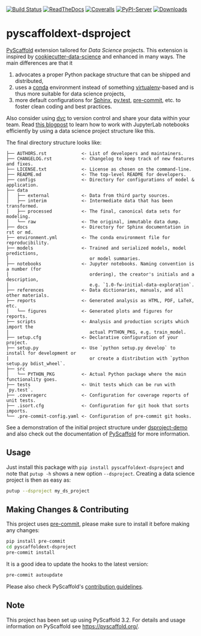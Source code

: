 [![Build Status](https://api.cirrus-ci.com/github/pyscaffold/pyscaffoldext-dsproject.svg?branch=master)](https://cirrus-ci.com/github/pyscaffold/pyscaffoldext-dsproject)
[![ReadTheDocs](https://readthedocs.org/projects/pyscaffold/badge/?version=latest)](pyscaffoldext-dsproject.readthedocs.io)
[![Coveralls](https://img.shields.io/coveralls/github/pyscaffold/pyscaffoldext-dsproject/master.svg)](https://coveralls.io/r/pyscaffold/pyscaffoldext-dsproject)
[![PyPI-Server](https://img.shields.io/pypi/v/pyscaffoldext-dsproject.svg)](https://pypi.org/project/pyscaffoldext-dsproject)
[![Downloads](https://pepy.tech/badge/pyscaffoldext-dsproject/month)](https://pepy.tech/project/pyscaffoldext-dsproject)

# pyscaffoldext-dsproject

[PyScaffold] extension tailored for *Data Science* projects. This extension is inspired by
[cookiecutter-data-science] and enhanced in many ways. The main differences are that it
1. advocates a proper Python package structure that can be shipped and distributed,
2. uses a [conda] environment instead of something [virtualenv]-based and is thus more suitable
   for data science projects,
3. more default configurations for [Sphinx], [py.test], [pre-commit], etc. to foster
   clean coding and best practices.

Also consider using [dvc] to version control and share your data within your team.
Read [this blogpost] to learn how to work with JupyterLab notebooks efficiently by using a
data science project structure like this.

The final directory structure looks like:
```
├── AUTHORS.rst             <- List of developers and maintainers.
├── CHANGELOG.rst           <- Changelog to keep track of new features and fixes.
├── LICENSE.txt             <- License as chosen on the command-line.
├── README.md               <- The top-level README for developers.
├── configs                 <- Directory for configurations of model & application.
├── data
│   ├── external            <- Data from third party sources.
│   ├── interim             <- Intermediate data that has been transformed.
│   ├── processed           <- The final, canonical data sets for modeling.
│   └── raw                 <- The original, immutable data dump.
├── docs                    <- Directory for Sphinx documentation in rst or md.
├── environment.yml         <- The conda environment file for reproducibility.
├── models                  <- Trained and serialized models, model predictions,
│                              or model summaries.
├── notebooks               <- Jupyter notebooks. Naming convention is a number (for
│                              ordering), the creator's initials and a description,
│                              e.g. `1.0-fw-initial-data-exploration`.
├── references              <- Data dictionaries, manuals, and all other materials.
├── reports                 <- Generated analysis as HTML, PDF, LaTeX, etc.
│   └── figures             <- Generated plots and figures for reports.
├── scripts                 <- Analysis and production scripts which import the
│                              actual PYTHON_PKG, e.g. train_model.
├── setup.cfg               <- Declarative configuration of your project.
├── setup.py                <- Use `python setup.py develop` to install for development or
|                              or create a distribution with `python setup.py bdist_wheel`.
├── src
│   └── PYTHON_PKG          <- Actual Python package where the main functionality goes.
├── tests                   <- Unit tests which can be run with `py.test`.
├── .coveragerc             <- Configuration for coverage reports of unit tests.
├── .isort.cfg              <- Configuration for git hook that sorts imports.
└── .pre-commit-config.yaml <- Configuration of pre-commit git hooks.
```

See a demonstration of the initial project structure under [dsproject-demo] and also check out
the documentation of [PyScaffold] for more information.


## Usage

Just install this package with `pip install pyscaffoldext-dsproject`
and note that `putup -h` shows a new option `--dsproject`.
Creating a data science project is then as easy as:
```bash
putup --dsproject my_ds_project
```


<!-- pyscaffold-notes -->

## Making Changes & Contributing

This project uses [pre-commit], please make sure to install it before making any
changes:

```bash
pip install pre-commit
cd pyscaffoldext-dsproject
pre-commit install
```

It is a good idea to update the hooks to the latest version:

```bash
pre-commit autoupdate
```

Please also check PyScaffold's [contribution guidelines].


## Note

This project has been set up using PyScaffold 3.2. For details and usage
information on PyScaffold see https://pyscaffold.org/.

[PyScaffold]: https://pyscaffold.org/
[cookiecutter-data-science]: https://github.com/drivendata/cookiecutter-data-science
[Miniconda]: https://docs.conda.io/en/latest/miniconda.html
[Jupyter]: https://jupyter.org/
[dsproject-demo]: https://github.com/pyscaffold/dsproject-demo
[Sphinx]: http://www.sphinx-doc.org/
[py.test]: https://docs.pytest.org/
[conda]: https://docs.conda.io/
[virtualenv]: https://virtualenv.pypa.io/
[pre-commit]: https://pre-commit.com/
[dvc]: https://dvc.org/
[this blogpost]: https://florianwilhelm.info/2018/11/working_efficiently_with_jupyter_lab/
[pre-commit]: http://pre-commit.com/
[contribution guidelines]: https://pyscaffold.org/en/latest/contributing.html
